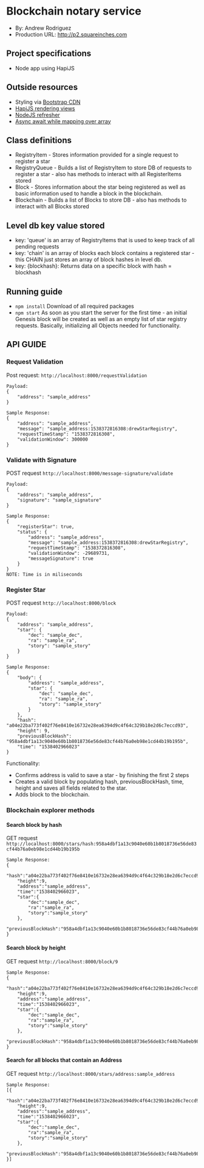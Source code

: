 # Blockchain notary service
+ By: Andrew Rodriguez
+ Production URL: <http://p2.squareinches.com>

## Project specifications
+ Node app using HapiJS

## Outside resources
+ Styling via [Bootstrap CDN](https://www.bootstrapcdn.com)
+ [HapiJS rendering views](https://futurestud.io/tutorials/hapi-how-to-render-views)
+ [NodeJS refresher](https://github.com/remy/nodemon)
+ [Async await while mapping over array](https://stackoverflow.com/questions/40140149/use-async-await-with-array-map)

## Class definitions
+ RegistryItem -  Stores information provided for a single request to register a star
+ RegistryQueue - Builds a list of RegistryItem to store DB of requests to register a star - also has methods to interact with all RegisterItems stored
+ Block - Stores information about the star being registered as well as basic information used to handle a block in the blockchain.
+ Blockchain - Builds a list of Blocks to store DB - also has methods to interact with all Blocks stored

## Level db key value stored
+ key: 'queue' is an array of RegistryItems that is used to keep track of all pending requests
+ key: 'chain' is an array of blocks each block contains a registered star - this CHAIN just stores an array of block hashes in level db.
+ key: {blockhash}: Returns data on a specific block with hash = blockhash

## Running guide
+ `npm install`
Download of all required packages
+ `npm start`
As soon as you start the server for the first time - an initial Genesis block will be created as well as an empty list of star registry requests. Basically, initializing all Objects needed for functionality.

## API GUIDE
### Request Validation
Post request: `http://localhost:8000/requestValidation`
```
Payload: 
{
    "address": "sample_address" 
}
```
```
Sample Response:
{
    "address": "sample_address",
    "message": "sample_address:1538372816308:drewStarRegistry",
    "requestTimeStamp": "1538372816308",
    "validationWindow": 300000
}
```

### Validate with Signature
POST request `http://localhost:8000/message-signature/validate`
```
Payload: 
{
    "address": "sample_address",
    "signature": "sample_signature"
}
```
```
Sample Response:
{
    "registerStar": true,
    "status": {
        "address": "sample_address",
        "message": "sample_address:1538372816308:drewStarRegistry",
        "requestTimeStamp": "1538372816308",
        "validationWindow": -29689731,
        "messageSignature": true
    }
}
NOTE: Time is in miliseconds
```

### Register Star
POST request `http://localhost:8000/block` 
```
Payload:
{
	"address": "sample_address",
	"star": {
		"dec": "sample_dec",
		"ra": "sample_ra",
		"story": "sample_story"
	}
}
```
```
Sample Response:
{
    "body": {
        "address": "sample_address",
        "star": {
            "dec": "sample_dec",
            "ra": "sample_ra",
            "story": "sample_story"
        }
    },
    "hash": "a04e22ba773f402f76e8410e16732e28ea6394d9c4f64c329b18e2d6c7eccd93",
    "height": 9,
    "previousBlockHash": "958a4dbf1a13c9040e60b1b8018736e56de83cf44b76a0eb98e1cd44b19b195b",
    "time": "1538402966023"
}
```
Functionality:
+ Confirms address is valid to save a star - by finishing the first 2 steps
+ Creates a valid block by populating hash, previousBlockHash, time, height and saves all fields related to the star.
+ Adds block to the blockchain.

### Blockchain explorer methods
#### Search block by hash
GET request `http://localhost:8000/stars/hash:958a4dbf1a13c9040e60b1b8018736e56de83cf44b76a0eb98e1cd44b19b195b`
```
Sample Response:
{
    "hash":"a04e22ba773f402f76e8410e16732e28ea6394d9c4f64c329b18e2d6c7eccd93",
    "height":9,
    "address":"sample_address",
    "time":"1538402966023",
    "star":{
        "dec":"sample_dec",
        "ra":"sample_ra",
        "story":"sample_story"
    },
    "previousBlockHash":"958a4dbf1a13c9040e60b1b8018736e56de83cf44b76a0eb98e1cd44b19b195b"
}
```
#### Search block by height
GET request `http://localhost:8000/block/9`
```
Sample Response:
{
    "hash":"a04e22ba773f402f76e8410e16732e28ea6394d9c4f64c329b18e2d6c7eccd93",
    "height":9,
    "address":"sample_address",
    "time":"1538402966023",
    "star":{
        "dec":"sample_dec",
        "ra":"sample_ra",
        "story":"sample_story"
    },
    "previousBlockHash":"958a4dbf1a13c9040e60b1b8018736e56de83cf44b76a0eb98e1cd44b19b195b"
}
```
#### Search for all blocks that contain an Address
GET request `http://localhost:8000/stars/address:sample_address`
```
Sample Response:
[{
    "hash":"a04e22ba773f402f76e8410e16732e28ea6394d9c4f64c329b18e2d6c7eccd93",
    "height":9,
    "address":"sample_address",
    "time":"1538402966023",
    "star":{
        "dec":"sample_dec",
        "ra":"sample_ra",
        "story":"sample_story"
    },
    "previousBlockHash":"958a4dbf1a13c9040e60b1b8018736e56de83cf44b76a0eb98e1cd44b19b195b"
}]
```
